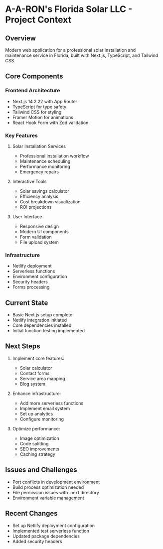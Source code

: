 # A-A-RON's Florida Solar LLC - Project Context

## Overview

Modern web application for a professional solar installation and maintenance
service in Florida, built with Next.js, TypeScript, and Tailwind CSS.

## Core Components

### Frontend Architecture

- Next.js 14.2.22 with App Router
- TypeScript for type safety
- Tailwind CSS for styling
- Framer Motion for animations
- React Hook Form with Zod validation

### Key Features

1. Solar Installation Services
   - Professional installation workflow
   - Maintenance scheduling
   - Performance monitoring
   - Emergency repairs

2. Interactive Tools
   - Solar savings calculator
   - Efficiency analysis
   - Cost breakdown visualization
   - ROI projections

3. User Interface
   - Responsive design
   - Modern UI components
   - Form validation
   - File upload system

### Infrastructure

- Netlify deployment
- Serverless functions
- Environment configuration
- Security headers
- Forms processing

## Current State

- Basic Next.js setup complete
- Netlify integration initiated
- Core dependencies installed
- Initial function testing implemented

## Next Steps

1. Implement core features:
   - Solar calculator
   - Contact forms
   - Service area mapping
   - Blog system

2. Enhance infrastructure:
   - Add more serverless functions
   - Implement email system
   - Set up analytics
   - Configure monitoring

3. Optimize performance:
   - Image optimization
   - Code splitting
   - SEO improvements
   - Caching strategy

## Issues and Challenges

- Port conflicts in development environment
- Build process optimization needed
- File permission issues with .next directory
- Environment variable management

## Recent Changes

- Set up Netlify deployment configuration
- Implemented test serverless function
- Updated package dependencies
- Added security headers

